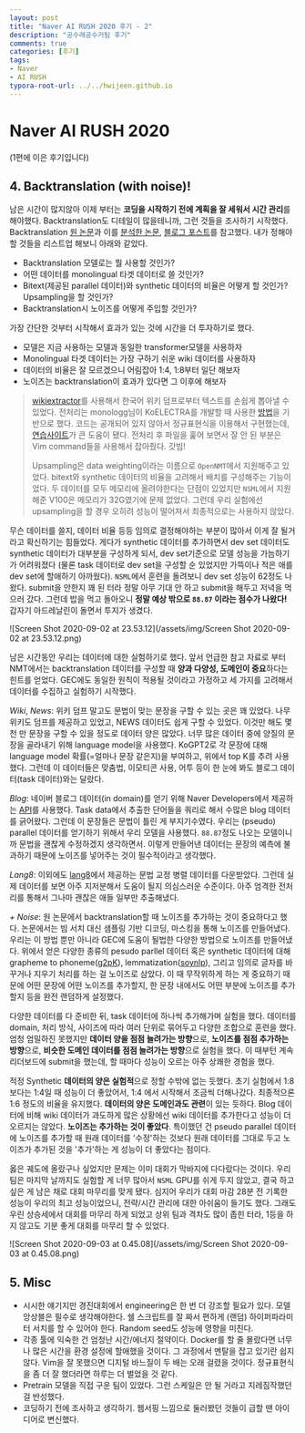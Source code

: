 ```yaml
---
layout: post
title: "Naver AI RUSH 2020 후기 - 2"
description: "공수래공수거팀 후기"
comments: true
categories: [후기]
tags:
- Naver
- AI RUSH
typora-root-url: ../../hwijeen.github.io
---
```


# Naver AI RUSH 2020

(1편에 이은 후기입니다)



## 4. Backtranslation (with noise)!

남은 시간이 많지않아 이제 부터는 **코딩을 시작하기 전에 계획을 잘 세워서 시간 관리**를 해야했다. Backtranslation도 디테일이 많을테니까, 그런 것들을 조사하기 시작했다. Backtranslation [원 논문](https://arxiv.org/pdf/1511.06709.pdf)과 이를 [분석한 논문](https://arxiv.org/pdf/1808.09381.pdf), [블로그 포스트](https://dev-sngwn.github.io/2020-01-07-back-translation/)를 참고했다. 내가 정해야할 것들을 리스트업 해보니 아래와 같았다.

* Backtranslation 모델로는 뭘 사용할 것인가?
* 어떤 데이터를 monolingual 타겟 데이터로 쓸 것인가?
* Bitext(제공된 parallel 데이터)와 synthetic 데이터의 비율은 어떻게 할 것인가? Upsampling을 할 것인가?
* Backtranslation시 노이즈를 어떻게 주입할 것인가?

가장 간단한 것부터 시작해서 효과가 있는 것에 시간을 더 투자하기로 했다.

* 모델은 지금 사용하는 모델과 동일한 transformer모델을 사용하자
* Monolingual 타겟 데이터는 가장 구하기 쉬운 wiki 데이터를 사용하자
* 데이터의 비율은 잘 모르겠으니 어림잡아 1:4, 1:8부터 일단 해보자
* 노이즈는 backtranslation이 효과가 있다면 그 이후에 해보자

>[wikiextractor](https://github.com/attardi/wikiextractor)를 사용해서 한국어 위키 덤프로부터 텍스트를 손쉽게 뽑아낼 수 있었다. 전처리는 monologg님이 KoELECTRA를 개발할 때 사용한 [방법](https://github.com/monologg/KoELECTRA/blob/master/docs/preprocessing.md)을 기반으로 했다. 코드는 공개되어 있지 않아서 정규표현식을 이용해서 구현했는데, [연습사이트](https://regexr.com)가 큰 도움이 됐다. 전처리 후 파일을 훑어 보면서 잘 안 된 부분은 Vim command들을 사용해서 잡아줬다. 갓빔!
>
>Upsampling은 data weighting이라는 이름으로  `OpenNMT`에서 지원해주고 있었다. bitext와 synthetic 데이터의 비율을 고려해서 배치를 구성해주는 기능이었다. 두 데이터를 모두 메모리에 올려야한다는 단점이 있었지만 `NSML`에서 지원해준 V100은 메모리가 32G였기에 문제 없었다. 그런데 우리 실험에선 upsampling을 할 경우 오히려 성능이 떨어져서 최종적으로는 사용하지 않았다.

무슨 데이터를 쓸지, 데이터 비율 등등 임의로 결정해야하는 부분이 많아서 이게 잘 될거라고 확신하기는 힘들었다. 게다가 synthetic 데이터를 추가하면서 dev set 데이터도 synthetic 데이터가 대부분을 구성하게 되서, dev set기준으로 모델 성능을 가늠하기가 어려워졌다 (물론 task 데이터로 dev set을 구성할 순 있었지만 가뜩이나 적은 애를 dev set에 할애하기 아까웠다). `NSML`에서 훈련을 돌려보니 dev set 성능이 62정도 나왔다. submit을 안한지 꽤 된 터라 정말 아무 기대 안 하고 submit을 해두고 저녁을 먹으러 갔다. 그런데 밥을 먹고 돌아오니 **정말 예상 밖으로 `88.87` 이라는 점수가 나왔다!** 갑자기 아드레날린이 돌면서 투지가 생겼다. 

![Screen Shot 2020-09-02 at 23.53.12](/assets/img/Screen Shot 2020-09-02 at 23.53.12.png)

남은 시간동안 우리는 데이터에 대한 실험하기로 했다. 앞서 언급한 참고 자료로 부터 NMT에서는 backtranslation 데이터를 구성할 때 **양과 다양성, 도메인이 중요**하다는 힌트를 얻었다. GEC에도 동일한 원칙이 적용될 것이라고 가정하고 세 가지를 고려해서 데이터를 수집하고 실험하기 시작했다. 

*Wiki*, *News*: 위키 덤프 말고도 문법이 맞는 문장을 구할 수 있는 곳은 꽤 있었다. 나무 위키도 덤프를 제공하고 있었고, NEWS 데이터도 쉽게 구할 수 있었다. 이것만 해도 몇 천 만 문장을 구할 수 있을 정도로 데이터 양은 많았다. 너무 많은 데이터 중에 양질의 문장을 골라내기 위해 language model을 사용했다. KoGPT2로 각 문장에 대해 language model 확률(=얼마나 문장 같은지)을 부여하고, 위에서 top K를 추려 사용했다. 그런데 이 데이터들은 맞춤법, 이모티콘 사용, 어투 등이 한 눈에 봐도 블로그 데이터(task 데이터)와는 달랐다.

*Blog*: 네이버 블로그 데이터(in domain)를 얻기 위해 Naver Developers에서 제공하는 [API](https://developers.naver.com/docs/search/blog/)를 사용했다. Task data에서 추출한 단어들을 쿼리로 해서 수많은 blog 데이터를 긁어왔다. 그런데 이 문장들은 문법이 틀린 게 부지기수였다. 우리는 (pseudo) parallel 데이터를 얻기하기 위해서 우리  모델을 사용했다. `88.87`정도 나오는 모델이니까 문법을 괜찮게 수정하겠지 생각하면서. 이렇게 만들어낸 데이터는 문장의 예측에 불과하기 때문에 노이즈를 넣어주는 것이 필수적이라고 생각했다.

*Lang8*: 이외에도 [lang8](https://www.google.com/url?sa=t&rct=j&q=&esrc=s&source=web&cd=&ved=2ahUKEwiN5eGctcfrAhVbL6YKHf2KBxkQFjAAegQIAxAB&url=https%3A%2F%2Fsites.google.com%2Fsite%2Fnaistlang8corpora%2F&usg=AOvVaw3Yg6fvn4Qdnx1-sj6ksFlh)에서 제공하는 문법 교정 병렬 데이터를 다운받았다. 그런데 실제 데이터를 보면 아주 지저분해서 도움이 될지 의심스러운 수준이다. 아주 엄격한 전처리를 통해서 그나마 괜찮은 애들 일부만 추출해냈다.

*+ Noise*: 원 논문에서 backtranslation할 때 노이즈를 추가하는 것이 중요하다고 했다. 논문에서는 빔 서치 대신 샘플링 기반 디코딩, 마스킹을 통해 노이즈를 만들어냈다. 우리는 이 방법 뿐만 아니라 GEC에 도움이 될법한 다양한 방법으로 노이즈를 만들어냈다. 위에서 얻은 다양한 종류의 pesudo parllel 데이터 혹은 synthetic 데이터에 대해 grapheme to phoneme([g2pK](https://github.com/Kyubyong/g2pK)), lemmatization([soynlp](https://github.com/lovit/soynlp)), 그리고 임의로 글자를 바꾸거나 지우기 처리를 하는 걸 노이즈로 삼았다. 이 때 무작위하게 하는 게 중요하기 때문에 어떤 문장에 어떤 노이즈를 추가할지, 한 문장 내에서도 어떤 부분에 노이즈를 추가할지 등을 완전 랜덤하게 설정했다.

다양한 데이터를 다 준비한 뒤, task 데이터에 하나씩 추가해가며 실험을 했다. 데이터를 domain, 처리 방식, 사이즈에 따라 여러 단위로 묶어두고 다양한 조합으로 훈련을 했다. 엄청 엄밀하진 못했지만 **데이터 양을 점점 늘려가는 방향**으로, **노이즈를 점점 추가하는 방향**으로, **비슷한 도메인 데이터를 점점 늘려가는 방향**으로 실험을 했다. 이 때부턴 계속 리더보드에 submit을 했는데, 할 때마다 성능이 오르는 아주 상쾌한 경험을 했다. 

적정 Synthetic **데이터의 양은 실험적**으로 정할 수밖에 없는 듯했다. 초기 실험에서 1:8보다는 1:4일 때 성능이 더 좋았어서, 1:4 에서 시작해서 조금씩 더해나갔다. 최종적으론 1:6 정도의 비율을 유지했다. **데이터의 양은 도메인과도 관련**이 있는 듯하다. Blog 데이터에 비해 wiki 데이터가 과도하게 많은 상황에선 wiki 데이터를 추가한다고 성능이 더 오르지는 않았다. **노이즈는 추가하는 것이 좋았다**. 특이했던 건 pseudo parallel 데이터에 노이즈를 추가할 때 원래 데이터를 '수정'하는 것보다 원래 데이터를 그대로 두고 노이즈가 추가된 것을 '추가'하는 게 성능이 더 좋았다는 점이다. 

옳은 궤도에 올랐구나 싶었지만 문제는 이미 대회가 막바지에 다다랐다는 것이다. 우리팀은 마지막 날까지도 실험할 게 너무 많아서 `NSML` GPU를 쉬게 두지 않았고, 결국 하고 싶은 게 남은 채로 대회 마무리를 맞게 됐다. 심지어 우리가 대회 마감 28분 전 기록한 성능이 우리의 최고 성능이었으니, 전략/시간 관리에 대한 아쉬움이 들기도 했다. 그래도 우린 상승세에서 대회를 마무리 하게 되었고 상위 팀과 격차도 많이 좁힌 터라, 1등을 하지 않고도 기분 좋게 대회를 마무리 할 수 있었다. 

![Screen Shot 2020-09-03 at 0.45.08](/assets/img/Screen Shot 2020-09-03 at 0.45.08.png)



## 5. Misc 

* 시시한 얘기지만 경진대회에서 engineering은 한 번 더 강조할 필요가 있다. 모델 앙상블은 필수로 생각해야한다. 쉘 스크립트를 잘 짜서 편하게 (랜덤) 하이퍼파라미터 서치를 할 수 있어야 한다. Random seed도 성능에 영향을 미친다.
* 각종 툴에 익숙한 건 엄청난 시간/에너지 절약이다. Docker를 할 줄 몰랐다면 너무나 많은 시간을 환경 설정에 할애했을 것이다. 그 과정에서 멘탈을 잡고 있기란 쉽지 않다. Vim을 잘 못했으면 디지털 바느질이 두 배는 오래 걸렸을 것이다. 정규표현식을 좀 더 잘 했더라면 하루는 더 벌었을 것 같다.
* Pretrain 모델을 직접 구운 팀이 있었다. 그런 스케일은 안 될 거라고 지레짐작했던 걸 반성했다. 
* 코딩하기 전에 조사하고 생각하기. 웹서핑 느낌으로 둘러봤던 것들이 급할 땐 아이디어로 변신했다.